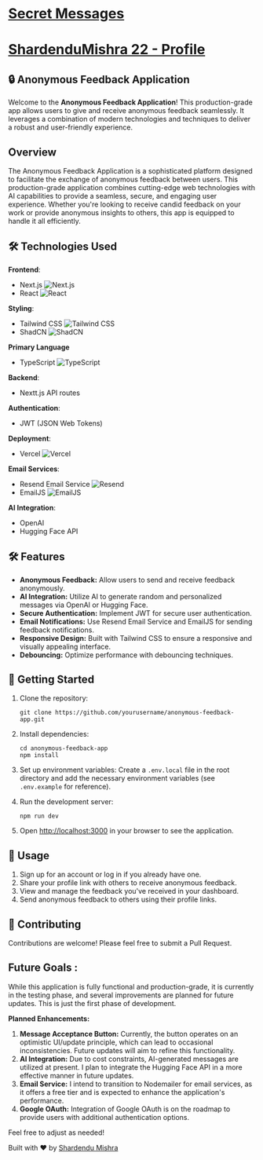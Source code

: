 # [Secret Messages](https://shardendu-mishra-secret-message-application.vercel.app/)
# [ShardenduMishra 22 - Profile](https://shardendu-mishra-secret-message-application.vercel.app/u/ShardenduMishra22)

## 🔒 Anonymous Feedback Application
Welcome to the **Anonymous Feedback Application**! This production-grade app allows users to give and receive anonymous feedback seamlessly. It leverages a combination of modern technologies and techniques to deliver a robust and user-friendly experience.

## Overview
The Anonymous Feedback Application is a sophisticated platform designed to facilitate the exchange of anonymous feedback between users. This production-grade application combines cutting-edge web technologies with AI capabilities to provide a seamless, secure, and engaging user experience. Whether you're looking to receive candid feedback on your work or provide anonymous insights to others, this app is equipped to handle it all efficiently.

## 🛠️ Technologies Used

**Frontend**:
-    Next.js ![Next.js](https://img.shields.io/badge/Next.js-000000?style=for-the-badge&logo=next.js&logoColor=white)
-    React ![React](https://img.shields.io/badge/React-61DAFB?style=for-the-badge&logo=react&logoColor=black)

**Styling**:
-    Tailwind CSS ![Tailwind CSS](https://img.shields.io/badge/Tailwind%20CSS-06B6D4?style=for-the-badge&logo=tailwind-css&logoColor=white)
-    ShadCN ![ShadCN](https://img.shields.io/badge/ShadCN-000000?style=for-the-badge&logo=shadcn&logoColor=white)

**Primary Language**
-    TypeScript ![TypeScript](https://img.shields.io/badge/TypeScript-3178C6?style=for-the-badge&logo=typescript&logoColor=white)

**Backend**:
-    Nextt.js API routes

**Authentication**:
-    JWT (JSON Web Tokens)

**Deployment**:
-    Vercel ![Vercel](https://img.shields.io/badge/Vercel-000000?style=for-the-badge&logo=vercel&logoColor=white)

**Email Services**:
-    Resend Email Service ![Resend](https://img.shields.io/badge/Resend%20Email%20Service-000000?style=for-the-badge&logo=resend&logoColor=white)
-    EmailJS ![EmailJS](https://img.shields.io/badge/EmailJS-000000?style=for-the-badge&logo=emailjs&logoColor=white)

**AI Integration**:
-    OpenAI
-    Hugging Face API


## 🛠 Features

- **Anonymous Feedback:** Allow users to send and receive feedback anonymously.
- **AI Integration:** Utilize AI to generate random and personalized messages via OpenAI or Hugging Face.
- **Secure Authentication:** Implement JWT for secure user authentication.
- **Email Notifications:** Use Resend Email Service and EmailJS for sending feedback notifications.
- **Responsive Design:** Built with Tailwind CSS to ensure a responsive and visually appealing interface.
- **Debouncing:** Optimize performance with debouncing techniques.



## 🚀 Getting Started

1. Clone the repository:
   ```
   git clone https://github.com/yourusername/anonymous-feedback-app.git
   ```

2. Install dependencies:
   ```
   cd anonymous-feedback-app
   npm install
   ```

3. Set up environment variables:
   Create a `.env.local` file in the root directory and add the necessary environment variables (see `.env.example` for reference).

4. Run the development server:
   ```
   npm run dev
   ```

5. Open [http://localhost:3000](http://localhost:3000) in your browser to see the application.

## 📝 Usage

1. Sign up for an account or log in if you already have one.
2. Share your profile link with others to receive anonymous feedback.
3. View and manage the feedback you've received in your dashboard.
4. Send anonymous feedback to others using their profile links.

## 🤝 Contributing

Contributions are welcome! Please feel free to submit a Pull Request.

## Future Goals : 
While this application is fully functional and production-grade, it is currently in the testing phase, and several improvements are planned for future updates. This is just the first phase of development.

**Planned Enhancements:**

1. **Message Acceptance Button:** Currently, the button operates on an optimistic UI/update principle, which can lead to occasional inconsistencies. Future updates will aim to refine this functionality.
2. **AI Integration:** Due to cost constraints, AI-generated messages are utilized at present. I plan to integrate the Hugging Face API in a more effective manner in future updates.
3. **Email Service:** I intend to transition to Nodemailer for email services, as it offers a free tier and is expected to enhance the application's performance.
4. **Google OAuth:** Integration of Google OAuth is on the roadmap to provide users with additional authentication options.


Feel free to adjust as needed!

Built with ❤️ by [Shardendu Mishra]()

